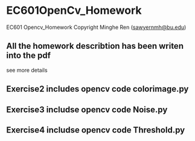 # EC601OpenCv_Homework
EC601 Opencv_Homework 
Copyright Minghe Ren (sawyernmh@bu.edu)


## All the homework describtion has been writen into the pdf
see more details

## Exercise2 includes opencv code colorimage.py

## Exercise3 includse opencv code Noise.py

## Exercise4 includse opencv code Threshold.py
